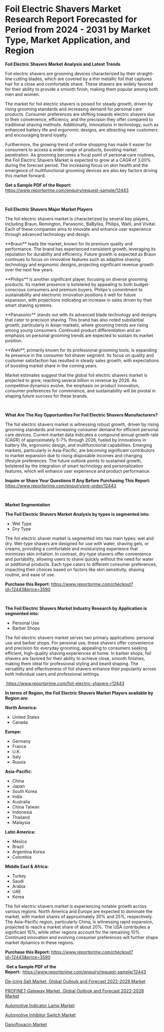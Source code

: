 <p><h1>Foil Electric Shavers Market Research Report Forecasted for Period from 2024 -  2031 by Market Type, Market Application, and Region</h1></p><p><strong>Foil Electric Shavers Market Analysis and Latest Trends</strong></p>
<p><p>Foil electric shavers are grooming devices characterized by their straight-line cutting blades, which are covered by a thin metallic foil that captures hair for a close and comfortable shave. These shavers are widely favored for their ability to provide a smooth finish, making them popular among both men and women.</p><p>The market for foil electric shavers is poised for steady growth, driven by rising grooming standards and increasing demand for personal care products. Consumer preferences are shifting towards electric shavers due to their convenience, efficiency, and the precision they offer compared to traditional shaving methods. Additionally, innovations in technology, such as enhanced battery life and ergonomic designs, are attracting new customers and encouraging brand loyalty.</p><p>Furthermore, the growing trend of online shopping has made it easier for consumers to access a wider range of products, boosting market penetration. As grooming becomes a focal point of personal care routines, the Foil Electric Shavers Market is expected to grow at a CAGR of 3.00% during the forecast period. The increasing focus on skin health and the emergence of multifunctional grooming devices are also key factors driving this market forward.</p></p>
<p><strong>Get a Sample PDF of the Report:&nbsp;</strong> <a href="https://www.reportprime.com/enquiry/request-sample/12443">https://www.reportprime.com/enquiry/request-sample/12443</a></p>
<p>&nbsp;</p>
<p><strong>Foil Electric Shavers Major Market Players</strong></p>
<p><p>The foil electric shavers market is characterized by several key players, including Braun, Remington, Panasonic, BaByliss, Philips, Wahl, and Vivitar. Each of these companies aims to innovate and enhance user experience through advanced technology and design.</p><p>**Braun** leads the market, known for its premium quality and performance. The brand has experienced consistent growth, leveraging its reputation for durability and efficiency. Future growth is expected as Braun continues to focus on innovative features such as adaptive shaving technology and ergonomic designs, projecting significant revenue growth over the next few years.</p><p>**Philips** is another significant player, focusing on diverse grooming products. Its market presence is bolstered by appealing to both budget-conscious consumers and premium buyers. Philips's commitment to sustainability and electronic innovation positions it well for future expansion, with projections indicating an increase in sales driven by their smart shaving systems.</p><p>**Panasonic** stands out with its advanced blade technology and designs that cater to precision shaving. This brand has also noted substantial growth, particularly in Asian markets, where grooming trends are rising among young consumers. Continued product differentiation and an emphasis on personal grooming trends are expected to sustain its market position.</p><p>**Wahl**, primarily known for its professional grooming tools, is expanding its presence in the consumer foil shaver segment. Its focus on quality and customer satisfaction has resulted in steady sales growth, with expectations of boosting market share in the coming years.</p><p>Market estimates suggest that the global foil electric shavers market is projected to grow, reaching several billion in revenue by 2026. As competitive dynamics evolve, the emphasis on product innovation, consumer preferences for convenience, and sustainability will be pivotal in shaping future success for these brands.</p></p>
<p>&nbsp;</p>
<p><strong>What Are The Key Opportunities For Foil Electric Shavers Manufacturers?</strong></p>
<p><p>The foil electric shavers market is witnessing robust growth, driven by rising grooming standards and increasing consumer demand for efficient personal care devices. Current market data indicates a compound annual growth rate (CAGR) of approximately 5-7% through 2026, fueled by innovations in battery life, ergonomic design, and multifunctional capabilities. Emerging markets, particularly in Asia-Pacific, are becoming significant contributors to market expansion due to rising disposable incomes and changing lifestyle preferences. The future outlook points to sustained growth, bolstered by the integration of smart technology and personalization features, which will enhance user experience and product performance.</p></p>
<p><strong>Inquire or Share Your Questions If Any Before Purchasing This Report:</strong> <a href="https://www.reportprime.com/enquiry/pre-order/12443">https://www.reportprime.com/enquiry/pre-order/12443</a></p>
<p>&nbsp;</p>
<p><strong>Market Segmentation</strong></p>
<p><strong>The Foil Electric Shavers Market Analysis by types is segmented into:</strong></p>
<p><ul><li>Wet Type</li><li>Dry Type</li></ul></p>
<p><p>The foil electric shaver market is segmented into two main types: wet and dry. Wet-type shavers are designed for use with water, shaving gels, or creams, providing a comfortable and moisturizing experience that minimizes skin irritation. In contrast, dry-type shavers offer convenience and portability, allowing users to shave quickly without the need for water or additional products. Each type caters to different consumer preferences, impacting their choices based on factors like skin sensitivity, shaving routine, and ease of use.</p></p>
<p><strong>Purchase this Report:&nbsp;</strong><a href="https://www.reportprime.com/checkout?id=12443&price=3590">https://www.reportprime.com/checkout?id=12443&price=3590</a></p>
<p>&nbsp;</p>
<p><strong>The Foil Electric Shavers Market Industry Research by Application is segmented into:</strong></p>
<p><ul><li>Personal Use</li><li>Barber Shops</li></ul></p>
<p><p>The foil electric shavers market serves two primary applications: personal use and barber shops. For personal use, these shavers offer convenience and precision for everyday grooming, appealing to consumers seeking efficient, high-quality shaving experiences at home. In barber shops, foil shavers are favored for their ability to achieve close, smooth finishes, making them ideal for professional styling and beard shaping. The versatility and effectiveness of foil shavers enhance their popularity across both individual users and professional settings.</p></p>
<p><a href="https://www.reportprime.com/foil-electric-shavers-r12443">&nbsp;https://www.reportprime.com/foil-electric-shavers-r12443</a></p>
<p><strong>In terms of Region, the Foil Electric Shavers Market Players available by Region are:</strong></p>
<p>
    <p> <strong> North America: </strong>
        <ul>
            <li>United States</li>
            <li>Canada</li>
        </ul>
        </p> 
    <p> <strong> Europe: </strong>
        <ul>
            <li>Germany</li>
            <li>France</li>
            <li>U.K.</li>
            <li>Italy</li>
            <li>Russia</li>
        </ul>
        </p> 
    <p> <strong> Asia-Pacific: </strong>
        <ul>
            <li>China</li>
            <li>Japan</li>
            <li>South Korea</li>
            <li>India</li>
            <li>Australia</li>
            <li>China Taiwan</li>
            <li>Indonesia</li>
            <li>Thailand</li>
            <li>Malaysia</li>
        </ul>
        </p> 
    <p> <strong> Latin America: </strong>
        <ul>
            <li>Mexico</li>
            <li>Brazil</li>
            <li>Argentina Korea</li>
            <li>Colombia</li>
        </ul>
        </p> 
    <p> <strong> Middle East & Africa: </strong>
        <ul>
            <li>Turkey</li>
            <li>Saudi</li>
            <li>Arabia</li>
            <li>UAE</li>
            <li>Korea</li>
        </ul>
    </p>
    </p>
<p><p>The foil electric shavers market is experiencing notable growth across various regions. North America and Europe are expected to dominate the market, with market shares of approximately 30% and 25%, respectively. The Asia-Pacific region, particularly China, is witnessing rapid expansion, projected to reach a market share of about 20%. The USA contributes a significant 15%, while other regions account for the remaining 10%. Continued innovation and evolving consumer preferences will further shape market dynamics in these regions.</p></p>
<p><strong>Purchase this Report: </strong><a href="https://www.reportprime.com/checkout?id=12443&price=3590">https://www.reportprime.com/checkout?id=12443&price=3590</a></p>
<p>&nbsp;<strong>Get a Sample PDF of the Report:&nbsp;&nbsp;</strong><a href="https://www.reportprime.com/enquiry/request-sample/12443">https://www.reportprime.com/enquiry/request-sample/12443</a></p>
<p><strong></strong></p>
<p><p><a href="https://www.linkedin.com/pulse/global-de-icing-salt-market-outlook-forecast-2022-2028-trends-w6jwf?trackingId=SKNPpeWHSAyf1KGSUhcBzQ%3D%3D">De-icing Salt Market, Global Outlook and Forecast 2022-2028 Market</a></p><p><a href="https://www.linkedin.com/pulse/profinet-gateway-market-global-outlook-forecast-2022-2028-twjqf?trackingId=SSAhhZUXQaShzEYo2BBqRQ%3D%3D">PROFINET Gateway Market, Global Outlook and Forecast 2022-2028 Market</a></p><p><a href="https://issuu.com/reportprime-2/docs/automotive-indicator-lamp-market-si_114ab3f7fab9b8">Automotive Indicator Lamp Market</a></p><p><a href="https://issuu.com/reportprime-2/docs/automotive-inhibitor-switch-market-_30fe959aadfaea">Automotive Inhibitor Switch Market</a></p><p><a href="https://medium.com/@parmer78465/strategic-insights-into-global-danofloxacin-market-trends-2024-2031-covered-in-124-pages-e0fd63b805de">Danofloxacin Market</a></p></p>